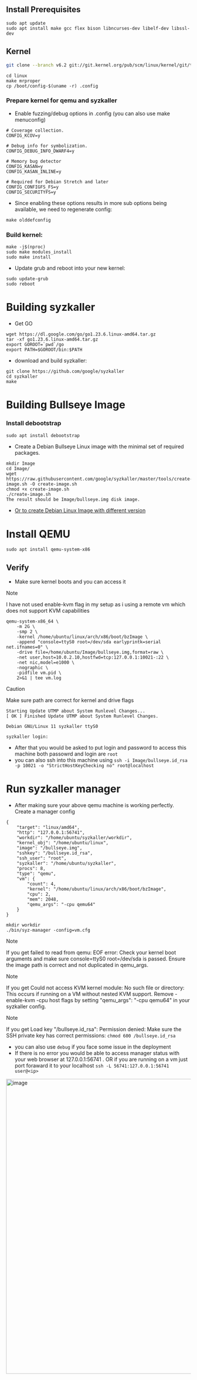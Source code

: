 ## Install Prerequisites

```
sudo apt update
sudo apt install make gcc flex bison libncurses-dev libelf-dev libssl-dev
```

## Kernel

``` bash
git clone --branch v6.2 git://git.kernel.org/pub/scm/linux/kernel/git/torvalds/linux.git
```

```
cd linux
make mrproper
cp /boot/config-$(uname -r) .config
```

### Prepare kernel for qemu and syzkaller
- Enable fuzzing/debug options in .config (you can also use make menuconfig)

```
# Coverage collection.
CONFIG_KCOV=y

# Debug info for symbolization.
CONFIG_DEBUG_INFO_DWARF4=y

# Memory bug detector
CONFIG_KASAN=y
CONFIG_KASAN_INLINE=y

# Required for Debian Stretch and later
CONFIG_CONFIGFS_FS=y
CONFIG_SECURITYFS=y
```

- Since enabling these options results in more sub options being available, we need to regenerate config:

```
make olddefconfig
```

### Build kernel:

```
make -j$(nproc)
sudo make modules_install
sudo make install
```

- Update grub and reboot into your new kernel:

```
sudo update-grub
sudo reboot
```

# Building syzkaller

- Get GO

```
wget https://dl.google.com/go/go1.23.6.linux-amd64.tar.gz
tar -xf go1.23.6.linux-amd64.tar.gz
export GOROOT=`pwd`/go
export PATH=$GOROOT/bin:$PATH
```

- download and build syzkaller:

```
git clone https://github.com/google/syzkaller
cd syzkaller
make
```

# Building Bullseye Image

### Install debootstrap

```
sudo apt install debootstrap
```

- Create a Debian Bullseye Linux image with the minimal set of required packages.

```
mkdir Image
cd Image/
wget https://raw.githubusercontent.com/google/syzkaller/master/tools/create-image.sh -O create-image.sh
chmod +x create-image.sh
./create-image.sh
The result should be Image/bullseye.img disk image.
```

- [Or to create Debian Linux Image with different version](https://github.com/google/syzkaller/blob/master/docs/linux/setup_ubuntu-host_qemu-vm_x86-64-kernel.md#or-create-debian-linux-image-with-a-different-version)

# Install QEMU

```
sudo apt install qemu-system-x86
```

## Verify 

- Make sure kernel boots and you can access it 

> [!NOTE]
> I have not used enable-kvm flag in my setup as i using a remote vm which does not support KVM capabilities

```
qemu-system-x86_64 \
	-m 2G \
	-smp 2 \
	-kernel /home/ubuntu/linux/arch/x86/boot/bzImage \
	-append "console=ttyS0 root=/dev/sda earlyprintk=serial net.ifnames=0" \
	-drive file=/home/ubuntu/Image/bullseye.img,format=raw \
	-net user,host=10.0.2.10,hostfwd=tcp:127.0.0.1:10021-:22 \
	-net nic,model=e1000 \
	-nographic \
	-pidfile vm.pid \
	2>&1 | tee vm.log
```
> [!CAUTION]
> Make sure path are correct for kernel and drive flags 

```
Starting Update UTMP about System Runlevel Changes... 
[ OK ] Finished Update UTMP about System Runlevel Changes. 

Debian GNU/Linux 11 syzkaller ttyS0 

syzkaller login:
```

- After that you would be asked to put login and password to access this machine both passowrd and login are `root`
- you can also ssh into this machine using `ssh -i Image/bullseye.id_rsa -p 10021 -o "StrictHostKeyChecking no" root@localhost`

# Run syzkaller manager

- After making sure your above qemu machine is working perfectly. Create a manager config

```
{
    "target": "linux/amd64",
    "http": "127.0.0.1:56741",
    "workdir": "/home/ubuntu/syzkaller/workdir",
    "kernel_obj": "/home/ubuntu/linux",
    "image": "/bullseye.img",
    "sshkey": "/bullseye.id_rsa",
    "ssh_user": "root",
    "syzkaller": "/home/ubuntu/syzkaller",
    "procs": 8,
    "type": "qemu",
    "vm": {
        "count": 4,
        "kernel": "/home/ubuntu/linux/arch/x86/boot/bzImage",
        "cpu": 2,
        "mem": 2048,
        "qemu_args": "-cpu qemu64"
    }
}

```

```
mkdir workdir
./bin/syz-manager -config=vm.cfg
```

> [!NOTE]
> If you get failed to read from qemu: EOF error:
> Check your kernel boot arguments and make sure console=ttyS0 root=/dev/sda is passed.
> Ensure the image path is correct and not duplicated in qemu_args.

> [!NOTE]
> If you get Could not access KVM kernel module: No such file or directory:
> This occurs if running on a VM without nested KVM support.
> Remove -enable-kvm -cpu host flags by setting "qemu_args": "-cpu qemu64" in your syzkaller config.

> [!NOTE]
> If you get Load key "/bullseye.id_rsa": Permission denied:
> Make sure the SSH private key has correct permissions:
> `chmod 600 /bullseye.id_rsa`


- you can also use `debug` if you face some issue in the deployment
- If there is no error you would be able to access manager status with your web browser at 127.0.0.1:56741 . OR if you are running on a vm just port foraward it to your localhost `ssh -L 56741:127.0.0.1:56741 user@<ip>`

<img width="1344" height="803" alt="image" src="https://github.com/user-attachments/assets/19906ffb-b477-4b97-9775-c5e8212de451" />





 



